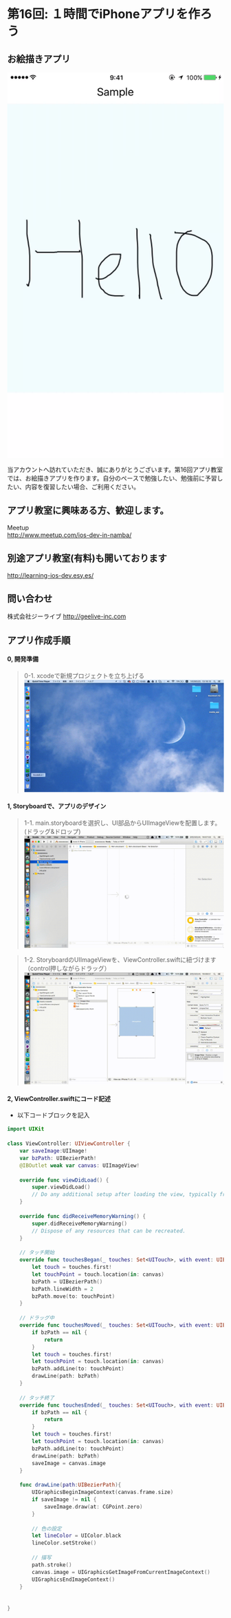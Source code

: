 # 第16回: １時間でiPhoneアプリを作ろう
## お絵描きアプリ

  <div style="text-align:center"><img src ="https://github.com/iosClassForBeginner/sampleDrawingApp/blob/master/Assets/sample.jpg" /></div>
  
  当アカウントへ訪れていただき、誠にありがとうございます。第16回アプリ教室では、お絵描きアプリを作ります。自分のペースで勉強したい、勉強前に予習したい、内容を復習したい場合、ご利用ください。
  
## アプリ教室に興味ある方、歓迎します。  
  Meetup  
  http://www.meetup.com/ios-dev-in-namba/
  
## 別途アプリ教室(有料)も開いております  
  http://learning-ios-dev.esy.es/  

## 問い合わせ
  株式会社ジーライブ
  http://geelive-inc.com  

## アプリ作成手順

#### 0, 開発準備
> 0-1. xcodeで新規プロジェクトを立ち上げる
![image](https://github.com/iosClassForBeginner/sampleDrawingApp/blob/master/Assets/create_new_project.gif)

#### 1, Storyboardで、アプリのデザイン
> 1-1. main.storyboardを選択し、UI部品からUIImageViewを配置します。(ドラッグ&ドロップ)
![image](https://github.com/iosClassForBeginner/sampleDrawingApp/blob/master/Assets/set_imageview.gif)

> 1-2. StoryboardのUIImageViewを、ViewController.swiftに紐づけます（control押しながらドラッグ）
![image](https://github.com/iosClassForBeginner/sampleDrawingApp/blob/master/Assets/tying_imageview.gif)

#### 2, ViewController.swiftにコード記述
- 以下コードブロックを記入
  
```Swift
import UIKit

class ViewController: UIViewController {
    var saveImage:UIImage!
    var bzPath: UIBezierPath!
    @IBOutlet weak var canvas: UIImageView!

    override func viewDidLoad() {
        super.viewDidLoad()
        // Do any additional setup after loading the view, typically from a nib.
    }

    override func didReceiveMemoryWarning() {
        super.didReceiveMemoryWarning()
        // Dispose of any resources that can be recreated.
    }
    
    // タッチ開始
    override func touchesBegan(_ touches: Set<UITouch>, with event: UIEvent?) {
        let touch = touches.first!
        let touchPoint = touch.location(in: canvas)
        bzPath = UIBezierPath()
        bzPath.lineWidth = 2
        bzPath.move(to: touchPoint)
    }
    
    // ドラッグ中
    override func touchesMoved(_ touches: Set<UITouch>, with event: UIEvent?) {
        if bzPath == nil {
            return
        }
        let touch = touches.first!
        let touchPoint = touch.location(in: canvas)
        bzPath.addLine(to: touchPoint)
        drawLine(path: bzPath)
    }
    
    // タッチ終了
    override func touchesEnded(_ touches: Set<UITouch>, with event: UIEvent?) {
        if bzPath == nil {
            return
        }
        let touch = touches.first!
        let touchPoint = touch.location(in: canvas)
        bzPath.addLine(to: touchPoint)
        drawLine(path: bzPath)
        saveImage = canvas.image
    }
    
    func drawLine(path:UIBezierPath){
        UIGraphicsBeginImageContext(canvas.frame.size)
        if saveImage != nil {
            saveImage.draw(at: CGPoint.zero)
        }
        
        // 色の設定
        let lineColor = UIColor.black
        lineColor.setStroke()
        
        // 描写
        path.stroke()
        canvas.image = UIGraphicsGetImageFromCurrentImageContext()
        UIGraphicsEndImageContext()
    }


}
```
